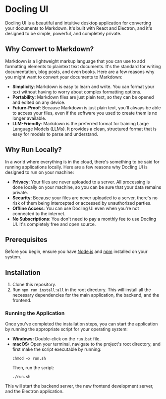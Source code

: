 # Docling UI

Docling UI is a beautiful and intuitive desktop application for converting your documents to Markdown. It's built with React and Electron, and it's designed to be simple, powerful, and completely private.



## Why Convert to Markdown?

Markdown is a lightweight markup language that you can use to add formatting elements to plaintext text documents. It's the standard for writing documentation, blog posts, and even books. Here are a few reasons why you might want to convert your documents to Markdown:

*   **Simplicity**: Markdown is easy to learn and write. You can format your text without having to worry about complex formatting options.
*   **Portability**: Markdown files are just plain text, so they can be opened and edited on any device.
*   **Future-Proof**: Because Markdown is just plain text, you'll always be able to access your files, even if the software you used to create them is no longer available.
*   **LLM-Friendly**: Markdown is the preferred format for training Large Language Models (LLMs). It provides a clean, structured format that is easy for models to parse and understand.

## Why Run Locally?

In a world where everything is in the cloud, there's something to be said for running applications locally. Here are a few reasons why Docling UI is designed to run on your machine:

*   **Privacy**: Your files are never uploaded to a server. All processing is done locally on your machine, so you can be sure that your data remains private.
*   **Security**: Because your files are never uploaded to a server, there's no risk of them being intercepted or accessed by unauthorized parties.
*   **Offline Access**: You can use Docling UI even when you're not connected to the internet.
*   **No Subscriptions**: You don't need to pay a monthly fee to use Docling UI. It's completely free and open source.

## Prerequisites

Before you begin, ensure you have [Node.js](https://nodejs.org/) and [npm](https://www.npmjs.com/) installed on your system.

## Installation

1.  Clone this repository.
2.  Run `npm run install:all` in the root directory. This will install all the necessary dependencies for the main application, the backend, and the frontend.

### Running the Application

Once you've completed the installation steps, you can start the application by running the appropriate script for your operating system:

*   **Windows:** Double-click on the `run.bat` file.
*   **macOS:** Open your terminal, navigate to the project's root directory, and first make the script executable by running:
    ```
    chmod +x run.sh
    ```
    Then, run the script:
    ```
    ./run.sh
    ```

This will start the backend server, the new frontend development server, and the Electron application.
